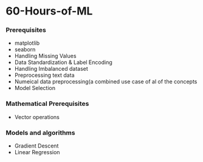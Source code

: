 # 60-Hours-of-ML

### Prerequisites

- matplotlib
- seaborn
- Handling Missing Values
- Data Standardization & Label Encoding
- Handling Imbalanced dataset
- Preprocessing text data
- Numeical data preprocessing(a combined use case of al of the concepts
- Model Selection

### Mathematical Prerequisites
- Vector operations

### Models and algorithms
- Gradient Descent
- Linear Regression


